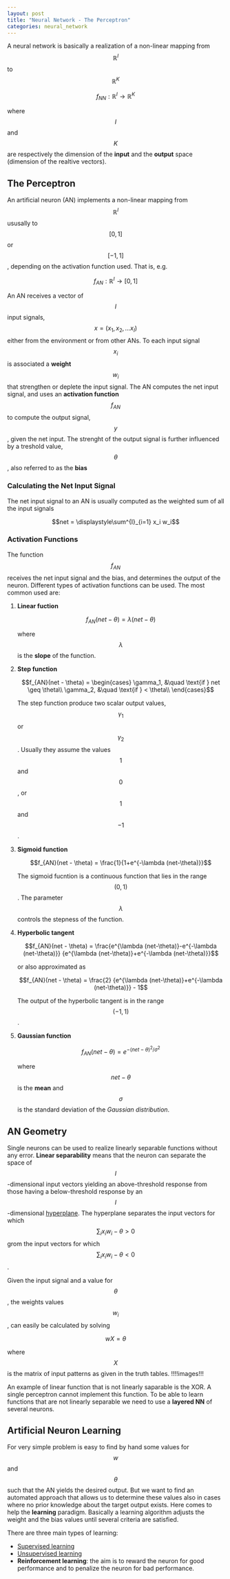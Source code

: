 ```yaml
---
layout: post
title: "Neural Network - The Perceptron"
categories: neural_network
---
```


A neural network is basically a realization of a non-linear mapping from 
$$\mathbb{R}^I$$ to $$\mathbb{R}^K$$

$$f_{NN} : \mathbb{R}^I \rightarrow \mathbb{R}^K$$

where $$I$$ and $$K$$ are respectively the dimension of the **input** and 
the **output** space (dimension of the realtive vectors). 


## The Perceptron

An artificial neuron (AN) implements a non-linear mapping from $$\mathbb{R}^I$$
ususally to $$[0,1]$$ or $$[-1,1]$$, depending on the activation function
used. That is, e.g.

$$f_{AN} : \mathbb{R}^I \rightarrow [0,1]$$

An AN receives a vector of $$I$$ input signals, $$x = (x_1, x_2, \dots x_I)$$
either from the environment or from other ANs. To each input signal $$x_i$$
is associated a **weight** $$w_i$$ that strengthen or deplete the input signal.
The AN computes the net input signal, and uses an **activation function** $$f_{AN}$$
to compute the output signal, $$y$$, given the net input.
The strenght of the output signal is further influenced by a treshold value,
$$\theta$$, also referred to as the **bias**

### Calculating the Net Input Signal

The net input signal to an AN is usually computed as the weighted sum of
all the input signals

$$net = \displaystyle\sum^{I}_{i=1} x_i w_i$$

### Activation Functions

The function $$f_{AN}$$ receives the net input signal and the bias, and 
determines the output of the neuron. Different types of activation functions 
can be used. The most common used are:

1. **Linear fuction**

	$$f_{AN}(net - \theta) = \lambda(net- \theta)$$

	where $$\lambda$$ is the **slope** of the function.
2. **Step function**

	$$f_{AN}(net - \theta) = \begin{cases}
		\gamma_1, &\quad \text{if } net \geq \theta\\
		\gamma_2, &\quad \text{if } < \theta\\
	\end{cases}$$

	The step function produce two scalar output values, $$\gamma_1$$ or 
	$$\gamma_2$$. Usually they assume the values $$1$$ and $$0$$, or $$1$$ 
	and $$-1$$.
3. **Sigmoid function**
	
	$$f_{AN}(net - \theta) = \frac{1}{1+e^{-\lambda (net-\theta)}}$$
	
	The sigmoid fucntion is a continuous function that lies in the range $$(0,1)$$.
	The parameter $$\lambda$$ controls the stepness of the function.
4. **Hyperbolic tangent**

	$$f_{AN}(net - \theta) = \frac{e^{\lambda (net-\theta)}-e^{-\lambda (net-\theta)}}
	{e^{\lambda (net-\theta)}+e^{-\lambda (net-\theta)}}$$
	
	or also approximated as 
	
	$$f_{AN}(net - \theta) = \frac{2}
	{e^{\lambda (net-\theta)}+e^{-\lambda (net-\theta)}} - 1$$
	
	The output of the hyperbolic tangent is in the range $$(-1,1)$$.
5. **Gaussian function**

	$$f_{AN}(net- \theta) = e^{-(net-\theta)^2/\sigma^2}$$
	
	where $$net-\theta$$ is the **mean** and $$\sigma$$ is the standard
	deviation of the *Gaussian distribution*.

## AN Geometry

Single neurons can be used to realize linearly separable functions without 
any error. **Linear separability** means that the neuron can separate the 
space of $$I$$-dimensional input vectors yielding an above-threshold response
from those having a below-threshold response by an $$I$$-dimensional [hyperplane](https://en.wikipedia.org/wiki/Hyperplane).
The hyperplane separates the input vectors for which $$\sum_i x_i w_i - \theta > 0$$
grom the input vectors for which $$\sum_i x_i w_i - \theta < 0$$.

Given the input signal and a value for $$\theta$$, the weights values $$w_i$$,
can easily be calculated by solving 

$$wX = \theta$$

where $$X$$ is the matrix of input patterns as given in the truth tables. !!!!images!!!

An example of linear function that is not linearly saparable is the XOR. A
single perceptron cannot implement this function. To be able to learn functions 
that are not linearly separable we need to use a **layered NN** of several neurons.

## Artificial Neuron Learning

For very simple problem is easy to find by hand some values for $$w$$ and $$\theta$$ 
such that the AN yields the desired output. But we want to find an automated
approach that allows us to determine these values also in cases where no prior
knowledge about the target output exists. Here comes to help the **learning** 
paradigm. Basically a learning algorithm adjusts the weight and the bias values
until several criteria are satisfied.

There are three main types of learning:

* [Supervised learning](/lectureNotes/machine_learning/2015/11/10/ml1/#supervised)
* [Unsupervised learning](/lectureNotes/machine_learning/2015/11/10/ml1/#unsupervised)
* **Reinforcement learning**: the aim is to reward the neuron for good performance
and to penalize the neuron for bad performance.
